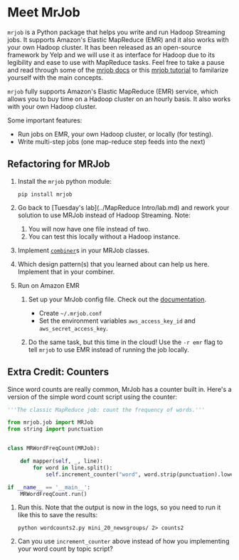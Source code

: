 # Meet MrJob

`mrjob` is a Python package that helps you write and run Hadoop Streaming jobs. It supports Amazon's Elastic MapReduce (EMR) and it also works with your own Hadoop cluster.  It has been released as an open-source framework by Yelp and we will use it as interface for Hadoop due to its legibility and ease to use with MapReduce tasks.  Feel free to take a pause and read through some of the [mrjob docs](http://mrjob.readthedocs.org/en/latest/index.html) or this [mrjob tutorial](https://pythonhosted.org/mrjob/guides/quickstart.html) to familarize yourself with the main concepts.

`mrjob` fully supports Amazon's Elastic MapReduce (EMR) service, which allows you to buy time on a Hadoop cluster on an hourly basis. It also works with your own Hadoop cluster.

Some important features:

* Run jobs on EMR, your own Hadoop cluster, or locally (for testing).
* Write multi-step jobs (one map-reduce step feeds into the next)

## Refactoring for MRJob

1. Install the `mrjob` python module:

    ```
    pip install mrjob
    ```

2. Go back to [Tuesday's lab](../MapReduce Intro/lab.md) and rework your solution to use MRJob instead of Hadoop Streaming. Note:
    1. You will now have one file instead of two.
    2. You can test this locally without a Hadoop instance.

3. Implement [`combiner`](https://pythonhosted.org/mrjob/job.html#mrjob.job.MRJob.combiner)s in your MRJob classes.

4. Which design pattern(s) that you learned about can help us here. Implement that in your combiner.

5. Run on Amazon EMR

	1. Set up your MrJob config file. Check out the [documentation](https://pythonhosted.org/mrjob/guides/emr-quickstart.html).
	
	    * Create `~/.mrjob.conf`
	    * Set the environment variables `aws_access_key_id` and `aws_secret_access_key`.
	
	2. Do the same task, but this time in the cloud! Use the `-r emr` flag to tell `mrjob` to use EMR instead of running the job locally.


## Extra Credit: Counters

Since word counts are really common, MrJob has a counter built in. Here's a version of the simple word count script using the counter:

```python
'''The classic MapReduce job: count the frequency of words.'''

from mrjob.job import MRJob
from string import punctuation


class MRWordFreqCount(MRJob):

    def mapper(self, _, line):
        for word in line.split():
            self.increment_counter("word", word.strip(punctuation).lower())

if __name__ == '__main__':
    MRWordFreqCount.run()

```

1. Run this. Note that the output is now in the logs, so you need to run it like this to save the results:

    ```
    python wordcounts2.py mini_20_newsgroups/ 2> counts2
    ```

2. Can you use `increment_counter` above instead of how you implementing your word count by topic script?
